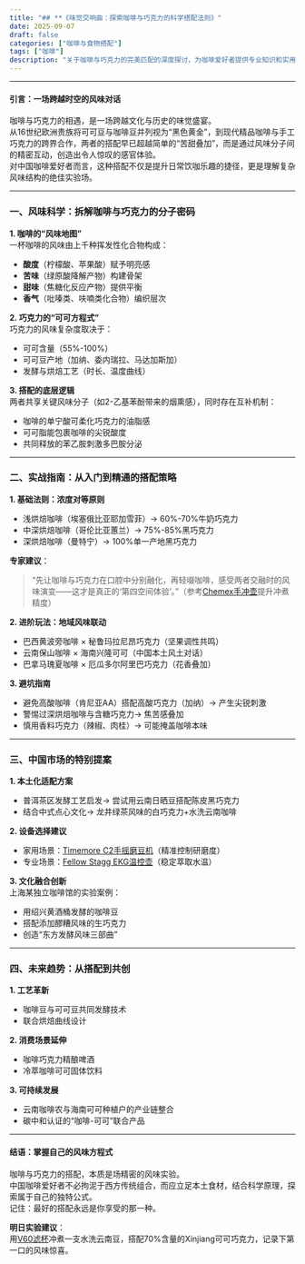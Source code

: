 ```yaml
---
title: "## **《味觉交响曲：探索咖啡与巧克力的科学搭配法则》"
date: 2025-09-07
draft: false
categories: ["咖啡与食物搭配"]
tags: ["咖啡"]
description: "关于咖啡与巧克力的完美匹配的深度探讨，为咖啡爱好者提供专业知识和实用指南。"
---
```


---

#### **引言：一场跨越时空的风味对话**  
咖啡与巧克力的相遇，是一场跨越文化与历史的味觉盛宴。  
从16世纪欧洲贵族将可可豆与咖啡豆并列视为“黑色黄金”，到现代精品咖啡与手工巧克力的跨界合作，两者的搭配早已超越简单的“苦甜叠加”，而是通过风味分子间的精密互动，创造出令人惊叹的感官体验。  
对中国咖啡爱好者而言，这种搭配不仅是提升日常饮咖乐趣的捷径，更是理解复杂风味结构的绝佳实验场。  

---

### **一、风味科学：拆解咖啡与巧克力的分子密码**  

**1. 咖啡的“风味地图”**  
一杯咖啡的风味由上千种挥发性化合物构成：  
- **酸度**（柠檬酸、苹果酸）赋予明亮感  
- **苦味**（绿原酸降解产物）构建骨架  
- **甜味**（焦糖化反应产物）提供平衡  
- **香气**（吡嗪类、呋喃类化合物）编织层次  

**2. 巧克力的“可可方程式”**  
巧克力的风味复杂度取决于：  
- 可可含量（55%-100%）  
- 可可豆产地（加纳、委内瑞拉、马达加斯加）  
- 发酵与烘焙工艺（时长、温度曲线）  

**3. 搭配的底层逻辑**  
两者共享关键风味分子（如2-乙基苯酚带来的烟熏感），同时存在互补机制：  
- 咖啡的单宁酸可柔化巧克力的油脂感  
- 可可脂能包裹咖啡的尖锐酸度  
- 共同释放的苯乙胺刺激多巴胺分泌  

---

### **二、实战指南：从入门到精通的搭配策略**  

**1. 基础法则：浓度对等原则**  
- 浅烘焙咖啡（埃塞俄比亚耶加雪菲）→ 60%-70%牛奶巧克力  
- 中深烘焙咖啡（哥伦比亚蕙兰）→ 75%-85%黑巧克力  
- 深烘焙咖啡（曼特宁）→ 100%单一产地黑巧克力  

**专家建议**：  
> “先让咖啡与巧克力在口腔中分别融化，再轻啜咖啡，感受两者交融时的风味演变——这才是真正的‘第四空间体验’。”（参考[Chemex手冲壶](https://www.amazon.com/s?k=Chemex%E6%89%8B%E5%86%B2%E5%A3%B6&tag=coffeeprism-20)提升冲煮精度）

**2. 进阶玩法：地域风味联动**  
- 巴西黄波旁咖啡 × 秘鲁玛拉尼昂巧克力（坚果调性共鸣）  
- 云南保山咖啡 × 海南兴隆可可（中国本土风土对话）  
- 巴拿马瑰夏咖啡 × 厄瓜多尔阿里巴巧克力（花香叠加）  

**3. 避坑指南**  
- 避免高酸咖啡（肯尼亚AA）搭配高酸巧克力（加纳）→ 产生尖锐刺激  
- 警惕过深烘焙咖啡与含糖巧克力→ 焦苦感叠加  
- 慎用香料巧克力（辣椒、肉桂）→ 可能掩盖咖啡本味  

---

### **三、中国市场的特别提案**  

**1. 本土化适配方案**  
- 普洱茶区发酵工艺启发→ 尝试用云南日晒豆搭配陈皮黑巧克力  
- 结合中式点心文化→ 龙井绿茶风味的白巧克力+水洗云南咖啡  

**2. 设备选择建议**  
- 家用场景：[Timemore C2手摇磨豆机](https://www.amazon.com/s?k=Timemore%20C2%E6%89%8B%E6%91%87%E7%A3%A8%E8%B1%86%E6%9C%BA&tag=coffeeprism-20)（精准控制研磨度）  
- 专业场景：[Fellow Stagg EKG温控壶](https://www.amazon.com/s?k=Fellow%20Stagg%20EKG%E6%B8%A9%E6%8E%A7%E5%A3%B6&tag=coffeeprism-20)（稳定萃取水温）  

**3. 文化融合创新**  
上海某独立咖啡馆的实验案例：  
- 用绍兴黄酒桶发酵的咖啡豆  
- 搭配添加醪糟风味的生巧克力  
- 创造“东方发酵风味三部曲”  

---

### **四、未来趋势：从搭配到共创**  

**1. 工艺革新**  
- 咖啡豆与可可豆共同发酵技术  
- 联合烘焙曲线设计  

**2. 消费场景延伸**  
- 咖啡巧克力精酿啤酒  
- 冷萃咖啡可可固体饮料  

**3. 可持续发展**  
- 云南咖啡农与海南可可种植户的产业链整合  
- 碳中和认证的“咖啡-可可”联合产品  

---

#### **结语：掌握自己的风味方程式**  
咖啡与巧克力的搭配，本质是场精密的风味实验。  
中国咖啡爱好者不必拘泥于西方传统组合，而应立足本土食材，结合科学原理，探索属于自己的独特公式。  
记住：最好的搭配永远是你享受的那一种。  

**明日实验建议**：  
用[V60滤杯](https://www.amazon.com/s?k=V60%E6%BB%A4%E6%9D%AF&tag=coffeeprism-20)冲煮一支水洗云南豆，搭配70%含量的Xinjiang可可巧克力，记录下第一口的风味惊喜。